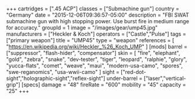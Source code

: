 +++
cartridges = [".45 ACP"]
classes = ["Submachine gun"]
country = "Germany"
date = "2015-12-06T09:36:57-05:00"
description = "FBI SWAT submachine gun with high stopping power. Use burst fire in medium range for accuracy."
groupId = 1
image = "/images/gear/ump45.jpg"
manufacturers = ["Heckler & Koch"]
operators = ["Castle","Pulse"]
tags = ["primary weapon"]
title = "UMP45"
type = "weapon"
references = [
  "https://en.wikipedia.org/wiki/Heckler_%26_Koch_UMP"
]
[mods]
  barrel = ["suppressor", "flash-hider", "compensator"]
  skin = [
    "fire",
    "elephant",
    "gold",
    "zebra",
    "snake",
    "dev-tester",
    "tiger",
    "leopard",
    "ralphie",
    "glory",
    "yucca-flats",
    "comet",
    "weave",
    "maui",
    "modern-usa-camo",
    "spores",
    "swe-reganomics",
    "usa-wwii-camo"
  ]
  sight = ["red-dot-sight","holographic-sight","reflex-sight"]
  under-barrel = ["laser","vertical-grip"]
[specs]
  damage = "48"
  fireRate = "600"
  mobility = "45"
  capacity = "25"
+++
